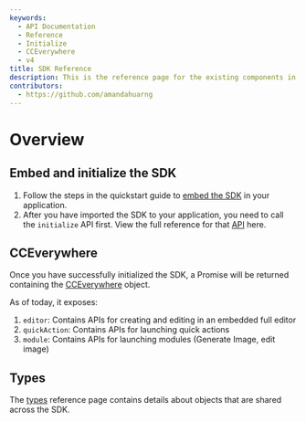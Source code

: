 ```yaml
---
keywords:
  - API Documentation
  - Reference
  - Initialize
  - CCEverywhere
  - v4
title: SDK Reference
description: This is the reference page for the existing components in the SDK.
contributors:
  - https://github.com/amandahuarng
--- 
```


# Overview

## Embed and initialize the SDK

1. Follow the steps in the quickstart guide to [embed the SDK](../guides/quickstart/index.md#step-2-embed-the-sdk) in your application.
2. After you have imported the SDK to your application, you need to call the `initialize` API first. View the full reference for that [API](./initialize/index.md) here.

## CCEverywhere

Once you have successfully initialized the SDK, a Promise will be returned containing the [CCEverywhere](./cc-everywhere/index.md) object.

As of today, it exposes:

1. `editor`: Contains APIs for creating and editing in an embedded full editor
2. `quickAction`: Contains APIs for launching quick actions
3. `module`: Contains APIs for launching modules (Generate Image, edit image)

<!-- 4. `close()`: Closes the active editor modal
1. `terminate()`: Un-initializes the active `CCEverywhere` instance -->

## Types

The [types](./types/index.md) reference page contains details about objects that are shared across the SDK.
